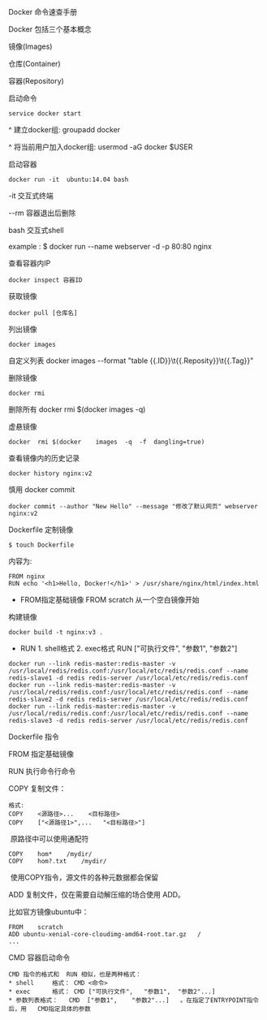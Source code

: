 Docker 命令速查手册

Docker 包括三个基本概念

镜像(Images)

仓库(Container)

容器(Repository)



启动命令

    service docker start 

^ 建立docker组: groupadd docker

^ 将当前用户加入docker组: usermod -aG docker $USER

启动容器

    docker run -it  ubuntu:14.04 bash

-it 交互式终端

--rm 容器退出后删除

bash 交互式shell

example : $ docker run --name webserver -d -p 80:80 nginx

查看容器内IP
```
docker inspect 容器ID
```
获取镜像

    docker pull [仓库名]

列出镜像

    docker images

自定义列表 docker images --format "table {{.ID}}\t{{.Reposity}}\t{{.Tag}}"

删除镜像

    docker rmi 
删除所有 docker rmi $(docker images -q)

虚悬镜像

```
docker	rmi	$(docker	images	-q	-f	dangling=true)
```

查看镜像内的历史记录

```
docker history nginx:v2
```

慎用 docker commit

    docker commit --author "New Hello" --message "修改了默认网页" webserver nginx:v2

Dockerfile 定制镜像

    $ touch Dockerfile

内容为:

    FROM nginx
    RUN echo '<h1>Hello, Docker!</h1>' > /usr/share/nginx/html/index.html

* FROM指定基础镜像   FROM scratch 从一个空白镜像开始

构建镜像

```
docker build -t nginx:v3 .
```

* RUN    1. shell格式  2. exec格式  RUN ["可执行文件", "参数1", "参数2"]

```
docker run --link redis-master:redis-master -v /usr/local/redis/redis.conf:/usr/local/etc/redis/redis.conf --name redis-slave1 -d redis redis-server /usr/local/etc/redis/redis.conf
docker run --link redis-master:redis-master -v /usr/local/redis/redis.conf:/usr/local/etc/redis/redis.conf --name redis-slave2 -d redis redis-server /usr/local/etc/redis/redis.conf
docker run --link redis-master:redis-master -v /usr/local/redis/redis.conf:/usr/local/etc/redis/redis.conf --name redis-slave3 -d redis redis-server /usr/local/etc/redis/redis.conf
```

Dockerfile  指令

FROM   指定基础镜像

RUN      执行命令行命令

COPY    复制文件：

	格式:	
	COPY    <源路径>...	<目标路径>
	COPY    ["<源路径1>",...	"<目标路径>"]

​		原路径中可以使用通配符

```
COPY	hom*	/mydir/ 
COPY	hom?.txt	/mydir/
```

​		使用COPY指令，源文件的各种元数据都会保留

ADD    复制文件，仅在需要自动解压缩的场合使用 ADD。

比如官方镜像ubuntu中：

```
FROM	scratch 
ADD	ubuntu-xenial-core-cloudimg-amd64-root.tar.gz	/
...
```

CMD    容器启动命令

	CMD	指令的格式和  RUN	相似，也是两种格式：
	* shell		格式：	CMD	<命令>	
	* exec		格式：	CMD	["可执行文件",	"参数1",	"参数2"...]
	* 参数列表格式：	CMD	 ["参数1",	"参数2"...]	。在指定了ENTRYPOINT指令后，用   CMD指定具体的参数









